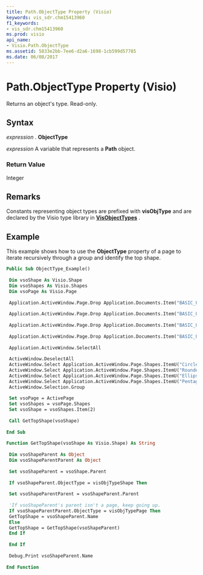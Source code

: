 ```yaml
---
title: Path.ObjectType Property (Visio)
keywords: vis_sdr.chm15413960
f1_keywords:
- vis_sdr.chm15413960
ms.prod: visio
api_name:
- Visio.Path.ObjectType
ms.assetid: 5833e2bb-7ee6-d2a6-1698-1cb599d57785
ms.date: 06/08/2017
---
```



# Path.ObjectType Property (Visio)

Returns an object's type. Read-only.


## Syntax

 _expression_ . **ObjectType**

 _expression_ A variable that represents a **Path** object.


### Return Value

Integer


## Remarks

Constants representing object types are prefixed with  **visObjType** and are declared by the Visio type library in **[VisObjectTypes](visobjecttypes-enumeration-visio.md)** .


## Example

This example shows how to use the  **ObjectType** property of a page to iterate recursively through a group and identify the top shape.


```vb
Public Sub ObjectType_Example() 
 
 Dim vsoShape As Visio.Shape 
 Dim vsoShapes As Visio.Shapes 
 Dim vsoPage As Visio.Page 
 
 Application.ActiveWindow.Page.Drop Application.Documents.Item("BASIC_U.VSS").Masters.ItemU("Pentagon"), 3#, 8.5 
 
 Application.ActiveWindow.Page.Drop Application.Documents.Item("BASIC_U.VSS").Masters.ItemU("Ellipse"), 3#, 7.625 
 
 Application.ActiveWindow.Page.Drop Application.Documents.Item("BASIC_U.VSS").Masters.ItemU("Rounded rectangle"), 3#, 7# 
 
 Application.ActiveWindow.Page.Drop Application.Documents.Item("BASIC_U.VSS").Masters.ItemU("Circle"), 3#, 6.25 
 
 Application.ActiveWindow.SelectAll 
 
 ActiveWindow.DeselectAll 
 ActiveWindow.Select Application.ActiveWindow.Page.Shapes.ItemU("Circle"), visSelect 
 ActiveWindow.Select Application.ActiveWindow.Page.Shapes.ItemU("Rounded rectangle"), visSelect 
 ActiveWindow.Select Application.ActiveWindow.Page.Shapes.ItemU("Ellipse"), visSelect 
 ActiveWindow.Select Application.ActiveWindow.Page.Shapes.ItemU("Pentagon"), visSelect 
 ActiveWindow.Selection.Group 
 
 Set vsoPage = ActivePage 
 Set vsoShapes = vsoPage.Shapes 
 Set vsoShape = vsoShapes.Item(2) 
 
 Call GetTopShape(vsoShape) 
 
End Sub 
 
Function GetTopShape(vsoShape As Visio.Shape) As String 
 
 Dim vsoShapeParent As Object 
 Dim vsoShapeParentParent As Object 
 
 Set vsoShapeParent = vsoShape.Parent 
 
 If vsoShapeParent.ObjectType = visObjTypeShape Then 
 
 Set vsoShapeParentParent = vsoShapeParent.Parent 
 
 'If vsoShapeParent's parent isn't a page, keep going up. 
 If vsoShapeParentParent.ObjectType = visObjTypePage Then 
 GetTopShape = vsoShapeParent.Name 
 Else 
 GetTopShape = GetTopShape(vsoShapeParent) 
 End If 
 
 End If 
 
 Debug.Print vsoShapeParent.Name 
 
End Function
```


